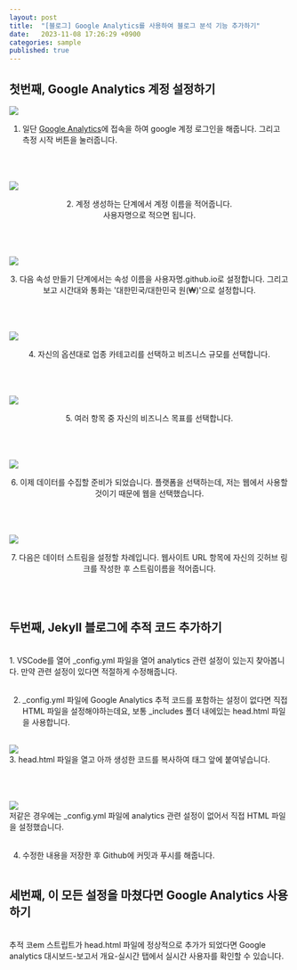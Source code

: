 ```yaml
---
layout: post
title:  "[블로그] Google Analytics를 사용하여 블로그 분석 기능 추가하기"
date:   2023-11-08 17:26:29 +0900
categories: sample
published: true
---
```


## 첫번째, Google Analytics 계정 설정하기 <br/>

<img src="/images/ga1.png"><br/>

1. 일단 [Google Analytics](https://analytics.google.com)에 접속을 하여 google 계정 로그인을 해줍니다. 그리고 측정 시작 버튼을 눌러줍니다.
<br/><br/><br/><br/>

<img src="/images/ga2.png"><br/>
<p align= "center">2. 계정 생성하는 단계에서 계정 이름을 적어줍니다. 
<br/>사용자명으로 적으면 됩니다.
<br/><br/><br/><br/>

<img src="/images/ga3.png"><br/>
<p align= "center">3. 다음 속성 만들기 단계에서는 속성 이름을 사용자명.github.io로 설정합니다. 그리고 보고 시간대와 통화는 '대한민국/대한민국 원(₩)'으로 설정합니다.
<br/><br/><br/><br/>

<img src="/images/ga4.png"><br/>
<p align= "center">4. 자신의 옵션대로 업종 카테고리를 선택하고 비즈니스 규모를 선택합니다.
<br/><br/><br/><br/>

<img src="/images/ga5.png"><br/>
<p align= "center">5. 여러 항목 중 자신의 비즈니스 목표를 선택합니다.
<br/><br/><br/><br/>

<img src="/images/ga6.png"><br/>
<p align= "center">6. 이제 데이터를 수집할 준비가 되었습니다. 플랫폼을 선택하는데, 저는 웹에서 사용할 것이기 때문에 웹을 선택했습니다.
<br/><br/><br/><br/>

<img src="/images/new.png"><br/>
<p align= "center">7. 다음은 데이터 스트림을 설정할 차례입니다. 웹사이트 URL 항목에 자신의 깃허브 링크를 작성한 후 스트림이름을 적어줍니다. 
<br/><br/><br/><br/>

## 두번째, Jekyll 블로그에 추적 코드 추가하기 

<br/>
1. VSCode를 열어 _config.yml 파일을 열어 analytics 관련 설정이 있는지 찾아봅니다. 만약 관련 설정이 있다면 적절하게 수정해줍니다.
<br/><br/>

2. _config.yml 파일에 Google Analytics 추적 코드를 포함하는 설정이 없다면 직접 HTML 파일을 설정해야하는데요, 보통 _includes 폴더 내에있는 head.html 파일을 사용합니다.
<br/><br/>

<img src="/images/codee.png"><br/>
3. head.html 파일을 열고 아까 생성한 코드를 복사하여 </head> 태그 앞에 붙여넣습니다.
<br/><br/><br/><br/>

<img src="/images/head.png"><br/>
저같은 경우에는 _config.yml 파일에 analytics 관련 설정이 없어서 직접 HTML 파일을 설정했습니다.
<br><br>

4. 수정한 내용을 저장한 후 Github에 커밋과 푸시를 해줍니다.
<br><br>


## 세번째, 이 모든 설정을 마쳤다면 Google Analytics 사용하기 

<br>
추적 코em 스트립트가 head.html 파일에 정상적으로 추가가 되었다면 Google analytics 대시보드-보고서 개요-실시간 탭에서 실시간 사용자를 확인할 수 있습니다.

